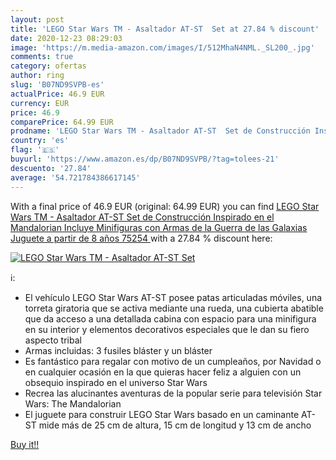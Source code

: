 ```yaml
---
layout: post
title: 'LEGO Star Wars TM - Asaltador AT-ST  Set at 27.84 % discount'
date: 2020-12-23 08:29:03
image: 'https://m.media-amazon.com/images/I/512MhaN4NML._SL200_.jpg'
comments: true
category: ofertas
author: ring
slug: 'B07ND9SVPB-es'
actualPrice: 46.9 EUR
currency: EUR
price: 46.9
comparePrice: 64.99 EUR
prodname: 'LEGO Star Wars TM - Asaltador AT-ST  Set de Construcción Inspirado en el Mandalorian  Incluye Minifiguras con Armas de la Guerra de las Galaxias  Juguete a partir de 8 años  75254 '
country: 'es'
flag: '🇪🇸'
buyurl: 'https://www.amazon.es/dp/B07ND9SVPB/?tag=tolees-21'
descuento: '27.84'
average: '54.721784386617145'
---
```


With a final price of 46.9 EUR (original: 64.99 EUR) you can find [LEGO Star Wars TM - Asaltador AT-ST  Set de Construcción Inspirado en el Mandalorian  Incluye Minifiguras con Armas de la Guerra de las Galaxias  Juguete a partir de 8 años  75254 ](https://www.amazon.es/dp/B07ND9SVPB/?tag=tolees-21) with a  27.84 % discount here:

[![LEGO Star Wars TM - Asaltador AT-ST  Set](https://m.media-amazon.com/images/I/512MhaN4NML._SL200_.jpg)](https://www.amazon.es/dp/B07ND9SVPB/?tag=tolees-21)

ℹ️:

- El vehículo LEGO Star Wars AT-ST posee patas articuladas móviles, una torreta giratoria que se activa mediante una rueda, una cubierta abatible que da acceso a una detallada cabina con espacio para una minifigura en su interior y elementos decorativos especiales que le dan su fiero aspecto tribal
- Armas incluidas: 3 fusiles bláster y un bláster
- Es fantástico para regalar con motivo de un cumpleaños, por Navidad o en cualquier ocasión en la que quieras hacer feliz a alguien con un obsequio inspirado en el universo Star Wars
- Recrea las alucinantes aventuras de la popular serie para televisión Star Wars: The Mandalorian
- El juguete para construir LEGO Star Wars basado en un caminante AT-ST mide más de 25 cm de altura, 15 cm de longitud y 13 cm de ancho

[Buy it!!](https://www.amazon.es/dp/B07ND9SVPB/?tag=tolees-21)
